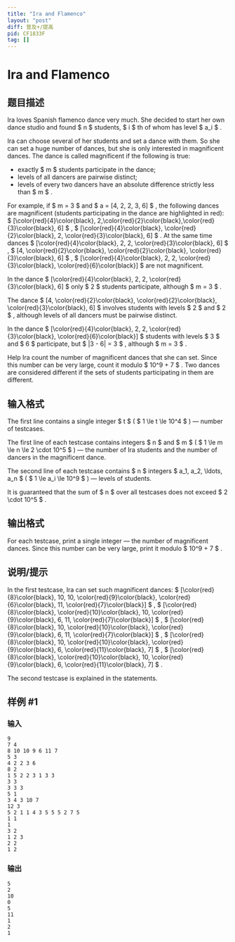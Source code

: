 ```yaml
---
title: "Ira and Flamenco"
layout: "post"
diff: 普及+/提高
pid: CF1833F
tag: []
---
```


# Ira and Flamenco

## 题目描述

Ira loves Spanish flamenco dance very much. She decided to start her own dance studio and found $ n $ students, $ i $ th of whom has level $ a_i $ .

Ira can choose several of her students and set a dance with them. So she can set a huge number of dances, but she is only interested in magnificent dances. The dance is called magnificent if the following is true:

- exactly $ m $ students participate in the dance;
- levels of all dancers are pairwise distinct;
- levels of every two dancers have an absolute difference strictly less than $ m $ .

For example, if $ m = 3 $ and $ a = [4, 2, 2, 3, 6] $ , the following dances are magnificent (students participating in the dance are highlighted in red): $ [\color{red}{4}\color{black}, 2,\color{red}{2}\color{black},\color{red}{3}\color{black}, 6] $ , $ [\color{red}{4}\color{black}, \color{red}{2}\color{black}, 2, \color{red}{3}\color{black}, 6] $ . At the same time dances $ [\color{red}{4}\color{black}, 2, 2, \color{red}{3}\color{black}, 6] $ , $ [4, \color{red}{2}\color{black}, \color{red}{2}\color{black}, \color{red}{3}\color{black}, 6] $ , $ [\color{red}{4}\color{black}, 2, 2, \color{red}{3}\color{black}, \color{red}{6}\color{black}] $ are not magnificent.

In the dance $ [\color{red}{4}\color{black}, 2, 2, \color{red}{3}\color{black}, 6] $ only $ 2 $ students participate, although $ m = 3 $ .

The dance $ [4, \color{red}{2}\color{black}, \color{red}{2}\color{black}, \color{red}{3}\color{black}, 6] $ involves students with levels $ 2 $ and $ 2 $ , although levels of all dancers must be pairwise distinct.

In the dance $ [\color{red}{4}\color{black}, 2, 2, \color{red}{3}\color{black}, \color{red}{6}\color{black}] $ students with levels $ 3 $ and $ 6 $ participate, but $ |3 - 6| = 3 $ , although $ m = 3 $ .

Help Ira count the number of magnificent dances that she can set. Since this number can be very large, count it modulo $ 10^9 + 7 $ . Two dances are considered different if the sets of students participating in them are different.


## 输入格式

The first line contains a single integer $ t $ ( $ 1 \le t \le 10^4 $ ) — number of testcases.

The first line of each testcase contains integers $ n $ and $ m $ ( $ 1 \le m \le n \le 2 \cdot 10^5 $ ) — the number of Ira students and the number of dancers in the magnificent dance.

The second line of each testcase contains $ n $ integers $ a_1, a_2, \ldots, a_n $ ( $ 1 \le a_i \le 10^9 $ ) — levels of students.

It is guaranteed that the sum of $ n $ over all testcases does not exceed $ 2 \cdot 10^5 $ .


## 输出格式

For each testcase, print a single integer — the number of magnificent dances. Since this number can be very large, print it modulo $ 10^9 + 7 $ .

## 说明/提示

In the first testcase, Ira can set such magnificent dances: $ [\color{red}{8}\color{black}, 10, 10, \color{red}{9}\color{black}, \color{red}{6}\color{black}, 11, \color{red}{7}\color{black}] $ , $ [\color{red}{8}\color{black}, \color{red}{10}\color{black}, 10, \color{red}{9}\color{black}, 6, 11, \color{red}{7}\color{black}] $ , $ [\color{red}{8}\color{black}, 10, \color{red}{10}\color{black}, \color{red}{9}\color{black}, 6, 11, \color{red}{7}\color{black}] $ , $ [\color{red}{8}\color{black}, 10, \color{red}{10}\color{black}, \color{red}{9}\color{black}, 6, \color{red}{11}\color{black}, 7] $ , $ [\color{red}{8}\color{black}, \color{red}{10}\color{black}, 10, \color{red}{9}\color{black}, 6, \color{red}{11}\color{black}, 7] $ .

The second testcase is explained in the statements.

## 样例 #1

### 输入

```
9
7 4
8 10 10 9 6 11 7
5 3
4 2 2 3 6
8 2
1 5 2 2 3 1 3 3
3 3
3 3 3
5 1
3 4 3 10 7
12 3
5 2 1 1 4 3 5 5 5 2 7 5
1 1
1
3 2
1 2 3
2 2
1 2
```

### 输出

```
5
2
10
0
5
11
1
2
1
```

